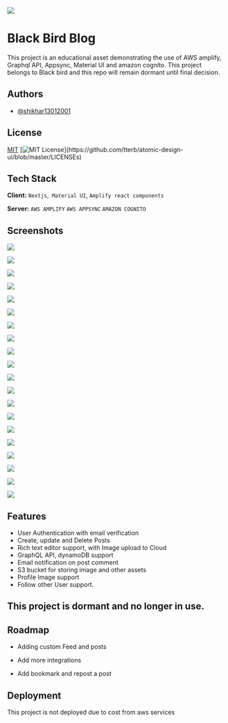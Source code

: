 ![](https://i.ibb.co/mHWBP81/logo.png)

# Black Bird Blog

This project is an educational asset demonstrating the use of AWS amplify, Graphql API, Appsync, Material UI and amazon cognito.
This project belongs to Black bird and this repo will remain dormant until final decision.

## Authors

- [@shikhar13012001](https://www.github.com/shikhar13012001)

## License

[MIT](https://choosealicense.com/licenses/mit/)
[![MIT License](https://img.shields.io/apm/l/atomic-design-ui.svg?)](https://github.com/tterb/atomic-design-ui/blob/master/LICENSEs)

## Tech Stack

**Client:** `Nextjs`,` Material UI`, `Amplify react components`

**Server:** `AWS AMPLIFY` `AWS APPSYNC` `AMAZON COGNITO`

## Screenshots

![](https://i.ibb.co/mHWBP81/logo.png)

![](https://i.ibb.co/WgzmbdQ/Screenshot-163.png)

![](https://i.ibb.co/7b7nRxH/Screenshot-164.png)

![](https://i.ibb.co/ZcVYnw5/Screenshot-165.png)

![](https://i.ibb.co/m5GGz3C/Screenshot-166.png)

![](https://i.ibb.co/PYrqJRN/Screenshot-167.png)

![](https://i.ibb.co/BCDF1RD/Screenshot-168.png)

![](https://i.ibb.co/5T1B5J7/Screenshot-169.png)

![](https://i.ibb.co/99K3FLX/Screenshot-170.png)

![](https://i.ibb.co/jvtX1j8/Screenshot-171.png)

![](https://i.ibb.co/PwtNvH8/Screenshot-172.png)

![](https://i.ibb.co/7NPLF2g/Screenshot-173.png)

![](https://i.ibb.co/fN2v55n/Screenshot-174.png)

![](https://i.ibb.co/v3zyV0n/Screenshot-175.png)

![](https://i.ibb.co/fnnhmVR/Screenshot-176.png)

![](https://i.ibb.co/HzKFqhb/Screenshot-177.png)

![](https://i.ibb.co/DCyqPcj/Screenshot-178.png)

![](https://i.ibb.co/dPkjv4r/Screenshot-179.png)

![](https://i.ibb.co/DDmm4w7/Screenshot-180.png)

![](https://i.ibb.co/XFc1TC5/Screenshot-181.png)

## Features

- User Authentication with email verification
- Create, update and Delete Posts
- Rich text editor support, with Image upload to Cloud
- GraphQL API, dynamoDB support
- Email notification on post comment
- S3 bucket for storing image and other assets
- Profile Image support
- Follow other User support.

## This project is dormant and no longer in use.

## Roadmap

- Adding custom Feed and posts

- Add more integrations

- Add bookmark and repost a post

## Deployment

This project is not deployed due to cost from aws services
